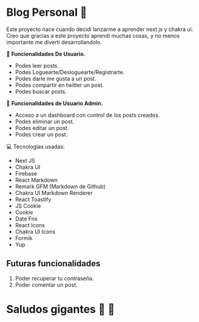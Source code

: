 # Blog Personal :wave:

Este proyecto nace cuando decidi lanzarme a aprender next js y chakra ui. Creo que gracias a este proyecto aprendi muchas cosas, y no menos importante me diverti desarrollandolo.

:bust_in_silhouette: **Funcionalidades De Usuario.**
- Podes leer posts.
- Podes Loguearte/Desloguearte/Registrarte.
- Podes darle me gusta a un post.
- Podes compartir en twitter un post.
- Podes buscar posts.

:bust_in_silhouette: **Funcionalidades de Usuario Admin.**
- Acceso a un dashboard con control de los posts creados.
- Podes eliminar un post.
- Podes editar un post.
- Podes crear un post.

:computer: Tecnologias usadas:
- Next JS
- Chakra UI
- Firebase
- React Markdown
- Remark GFM (Markdown de Github)
- Chakra UI Markdown Renderer
- React Toastify
- JS Cookie
- Cookie
- Date Fns
- React Icons
- Chakra UI Icons
- Formik
- Yup

## Futuras funcionalidades
1. Poder recuperar tu contraseña.
2. Poder comentar un post.


# Saludos gigantes :wave: :wave:
